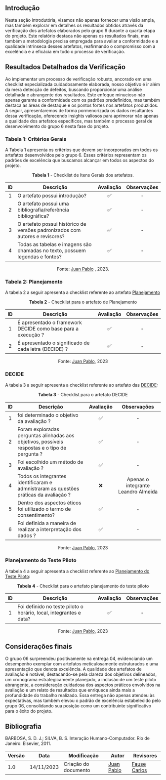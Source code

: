 ## Introdução

Nesta seção introdutória, visamos não apenas fornecer uma visão ampla, mas também explorar em detalhes os resultados obtidos através da verificação dos artefatos elaborados pelo grupo 6 durante a quarta etapa do projeto. Este relatório destaca não apenas os resultados finais, mas também a metodologia precisa empregada para avaliar a conformidade e a qualidade intrínseca desses artefatos, reafirmando o compromisso com a excelência e a eficácia em todo o processo de verificação.

## Resultados Detalhados da Verificação

Ao implementar um processo de verificação robusto, ancorado em uma checklist especializada cuidadosamente elaborada, nosso objetivo é ir além da mera detecção de defeitos, buscando proporcionar uma análise detalhada e abrangente dos resultados. Este enfoque minucioso não apenas garante a conformidade com os padrões predefinidos, mas também destaca as áreas de destaque e os pontos fortes nos artefatos produzidos. A seguir, apresentaremos de forma pormenorizada os dados resultantes dessa verificação, oferecendo insights valiosos para aprimorar não apenas a qualidade dos artefatos específicos, mas também o processo geral de desenvolvimento do grupo 6 nesta fase do projeto.

### Tabela 1: Critérios Gerais

A Tabela 1 apresenta os critérios que devem ser incorporados em todos os artefatos desenvolvidos pelo grupo 6. Esses critérios representam os padrões de excelência que buscamos alcançar em todos os aspectos do projeto.
<center>

**Tabela 1** - Checklist de Itens Gerais dos artefatos.


| ID  | Descrição                                                                                              | Avaliação | Observações |
| :-: | ------------------------------------------------------------------------------------------------------ | :-------: | :---------: |
|  1  | O artefato possui introdução?                                                                          |     ✅   |      -      |
|  2  | O artefato possui uma bibliografia/referência bibliográfica?                                           |     ✅    |      -      |
|  3  | O artefato possui histórico de versões padronizados com autores e revisores? |     ✅    |      -      |
|  4  | Todas as tabelas e imagens são chamadas no texto, possuem legendas e fontes?                           |     ✅    |      -      |


Fonte: [Juan Pablo](https://github.com/Juan-Ricarte) , 2023.

</center>

### Tabela 2: Planejamento

A tabela 2 a seguir apresenta a checklist referente ao artefato [Planejamento](https://interacao-humano-computador.github.io/2023.2-Caesb/design%2C%20avalia%C3%A7%C3%A3o%20e%20desenvolvimento/Planejamento%20da%20avalia%C3%A7%C3%A3o/#planejamento)

<center>

**Tabela 2** - Checklist para o artefato de Planejamento

| ID  | Descrição                                                                                                                                                      | Avaliação | Observações |
| :-: | -------------------------------------------------------------------------------------------------------------------------------------------------------------- | :-------: | :---------: |
|  1  | É apresentado o framework DECIDE como base para  a execução ?                                                                      |     ✅    |      -      |
|  2 | É apresentado o significado de cada letra (DECIDE) ? |✅   |-|                                                  

Fonte: [Juan Pablo](https://github.com/Juan-Ricarte), 2023

</center>

### DECIDE

A tabela 3 a seguir apresenta a checklist referente ao artefato das [DECIDE](https://interacao-humano-computador.github.io/2023.2-Caesb/design%2C%20avalia%C3%A7%C3%A3o%20e%20desenvolvimento/Planejamento%20da%20avalia%C3%A7%C3%A3o/#d-determinar-os-objetivos):

<center>

**Tabela 3** - Checklist para o artefato DECIDE

| ID  | Descrição                                                                         | Avaliação | Observações |
| :-: | --------------------------------------------------------------------------------- | :-------: | :---------: |
|  1  | foi determinado o objetivo da avaliação ?               |     ✅     |      -      |
|  2  | Foram exploradas perguntas alinhadas aos objetivos, possíveis respostas e o tipo de pergunta ?                                   |     ✅     |      -      |
|  3 | Foi escolhido um método de avaliação ? |     ✅     |      -      |
| 4  | Todos os integrantes identificaram e admnistraram as questões práticas da avaliação ?                              |     ❌    |      Apenas o integrante Leandro Almeida    |
| 5  | Dentro dos aspectos éticos foi utilizado o termo de consentimento?                           |     ✅     |      -      |
| 6  | Foi definida a maneira de realizar a interpretação dos dados ?                           |     ✅      |      -      |

Fonte: [Juan Pablo](https://github.com/Juan-Ricarte), 2023

</center>

### Planejamento do Teste Piloto
A tabela 4 a seguir apresenta a checklist referente  ao [Planejamento do Teste Piloto](https://interacao-humano-computador.github.io/2023.2-Caesb/design%2C%20avalia%C3%A7%C3%A3o%20e%20desenvolvimento/Planejamento%20da%20avalia%C3%A7%C3%A3o/#planejamento-do-teste-piloto):

<center>

**Tabela 4** - Checklist para o artefato planejamento do teste piloto

| ID  | Descrição                                                                        | Avaliação | Observações |
| :-: | -------------------------------------------------------------------------------- | :-------: | :---------: |
|  1  | Foi definido no teste piloto o horário, local, integrantes e data?                              |     ✅      |      -      |

Fonte: [Juan Pablo](https://github.com/Juan-Ricarte), 2023

</center>







## Considerações finais

O grupo 06 surpreendeu positivamente na entrega 04, evidenciando um desempenho exemplar com artefatos meticulosamente estruturados e uma apresentação que denota excelência. A qualidade dos artefatos de avaliação é notável, destacando-se pela clareza dos objetivos delineados, um cronograma estrategicamente planejado, a inclusão de um teste piloto abrangente, a consideração cuidadosa dos aspectos práticos envolvidos na avaliação e um relato de resultados que enriquece ainda mais a profundidade do trabalho realizado. Essa entrega não apenas atendeu às expectativas, mas também elevou o padrão de excelência estabelecido pelo grupo 06, consolidando sua posição como um contribuinte significativo para o êxito do projeto.

## Bibliografia

 BARBOSA, S. D. J.; SILVA, B. S. Interação Humano-Computador. Rio de Janeiro: Elsevier, 2011.




 Versão | Data       | Modificação                             | Autor                         | Revisores                         |
| ------ | ---------- | --------------------------------------- | ----------------------------- | ----------------------------- |
|    1.0   |   14/11/2023   |   Criação do documento |  [Juan Pablo](https://github.com/Juan-Ricarte) | [Fause Carlos](https://github.com/FauseSkyWalker)|
